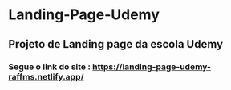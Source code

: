 # Landing-Page-Udemy
## Projeto de Landing page  da escola Udemy
### Segue o link do site :  https://landing-page-udemy-raffms.netlify.app/
